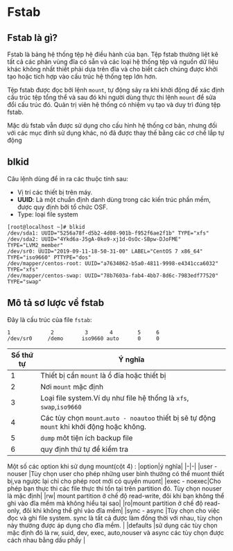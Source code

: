 # Fstab
## Fstab là gì?
Fstab là bảng hệ thống tệp hệ điều hành của bạn. Tệp fstab thường liệt kê tất cả các phân vùng đĩa có sẵn và các loại hệ thống tệp và nguồn dữ liệu khác không nhất thiết phải dựa trên đĩa và cho biết cách chúng được khởi tạo hoặc tích hợp vào cấu trúc hệ thống tẹp lớn hơn.

Tệp fstab được đọc bởi lệnh `mount`, tự động sảy ra khi khởi động để xác định cấu trúc tệp tổng thể và sau đó khi người dùng thực thi lệnh `mount` để sửa đổi cấu trúc đó. Quản trị viên hệ thống có nhiệm vụ tạo và duy trì đúng tệp fstab.

Mặc dù fstab vẫn được sử dụng cho cấu hình hệ thống cơ bản, nhưng đối với các mục đính sử dụng khác, nó đã được thay thế bằng các cơ chế lắp tự động
## blkid
Câu lệnh dùng để in ra các thuộc tính sau:
* Vị trí các thiết bị trên máy.
* **UUID**: Là một chuẩn định danh dùng trong các kiến trúc phần mềm, được quy định bởi tổ chức OSF.
* Type: loại file system 
```
[root@localhost ~]# blkid
/dev/sda1: UUID="5256a78f-d5b2-4d08-901b-f952f6ae2f1b" TYPE="xfs"
/dev/sda2: UUID="4Ykd6a-J5gA-0ko9-xj1d-OsOc-SBpw-DJoFME" TYPE="LVM2_member"
/dev/sr0: UUID="2019-09-11-18-50-31-00" LABEL="CentOS 7 x86_64" TYPE="iso9660" PTTYPE="dos"
/dev/mapper/centos-root: UUID="a7634862-b5a0-4811-9998-e4341cca6032" TYPE="xfs"
/dev/mapper/centos-swap: UUID="78b7603a-fab4-4bb7-8d6c-7983edf77520" TYPE="swap"
```
## Mô tả sơ lược về fstab
Đây là cấu trúc của file `fstab`:
```
1             2          3       4        5     6
/dev/sr0     /demo      iso9660 auto      0     0

```
|Số thứ tự|Ý nghĩa|
|-|-|
|1|Thiết bị cần `mount` là ổ đĩa hoặc thiết bị|
|2|Nơi `mount` mặc định|
|3|Loại file system.Ví dụ như file hệ thống là `xfs`, `swap`,`iso9660`|
|4|Các tùy chọn `mount`.`auto - noautoo` thiết bị sẽ tự động `mount` khi khởi động hoặc không.|
|5|`dump` môt tiện ích backup file|
|6|quy định thứ tự để kiểm tra|

Một số các option khi sử dụng mount(cột 4) :
|option|ý nghĩa|
|-|-|
|user - nouser |Tùy chọn user cho phép những user bình thường có thể muont thiết bị,va ngược lại chỉ cho phép root mới có quyền muont|
|exec - noexec|Cho phép bạn thực thi các file thực thi tồn tại trên partition đó. Tùy chọn nouser là mặc định|
|rw| mount partition ở chế độ read-write, đôi khi bạn không thể ghi vào đĩa mềm mà không hiểu tại sao|
|ro|mount partition ở chế độ read-only, đôi khi không thể ghi vào đĩa mềm|
|sync - async |Tùy chọn cho việc đọc và ghi file system. sync là tất cả được làm đồng thời với nhau, tùy chọn này thường được áp dụng cho đĩa mềm. |
|defaults |sử dụng các tùy chọn mặc định đó là rw, suid, dev, exec, auto,nouser và async các tùy chọn được cách nhau bằng dấu phẩy |